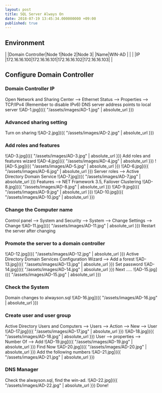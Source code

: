 ```yaml
---
layout: post
title: SQL Server Always On
date: 2018-07-19 13:45:34.000000000 +09:00
published: true
---
```


## Environment 
|    |Domain Controller|Node 1|Node 2|Node 3|
|Name|WIN-AD           |      |      |
|IP  |172.16.16.100|172.16.16.101|172.16.16.102|172.16.16.103|
|

## Configure Domain Controller
### Domain Controller IP
Open Network and Sharing Center --> Ethernet Status --> Properties --> TCP/IPv4
(Remember to disable IPv6)
DNS server address points to local server
![AD-1.jpg]({{ "/assets/images/AD-1.jpg" | absolute_url }})

### Advanced sharing setting 
Turn on sharing
![AD-2.jpg]({{ "/assets/images/AD-2.jpg" | absolute_url }})

### Add roles and features
![AD-3.jpg]({{ "/assets/images/AD-3.jpg" | absolute_url }})
Add roles and features wizard
![AD-4.jpg]({{ "/assets/images/AD-4.jpg" | absolute_url }})
![AD-5.jpg]({{ "/assets/images/AD-5.jpg" | absolute_url }})
![AD-6.jpg]({{ "/assets/images/AD-6.jpg" | absolute_url }})
Server roles --> Active Directory Domain Service
![AD-7.jpg]({{ "/assets/images/AD-7.jpg" | absolute_url }})
Features --> NET Framework 3.5, Failover Clustering
![AD-8.jpg]({{ "/assets/images/AD-8.jpg" | absolute_url }})
![AD-9.jpg]({{ "/assets/images/AD-9.jpg" | absolute_url }})
![AD-10.jpg]({{ "/assets/images/AD-10.jpg" | absolute_url }})

### Change the Computer name
Control panel --> System and Security --> System --> Change Settings --> Change
![AD-11.jpg]({{ "/assets/images/AD-11.jpg" | absolute_url }})
Restart the server after changing

### Promote the server to a domain controller
![AD-12.jpg]({{ "/assets/images/AD-12.jpg" | absolute_url }})
Active Directory Domain Services Configuration Wizard --> Add a forest
![AD-13.jpg]({{ "/assets/images/AD-13.jpg" | absolute_url }})
Set password
![AD-14.jpg]({{ "/assets/images/AD-14.jpg" | absolute_url }})
Next .....
![AD-15.jpg]({{ "/assets/images/AD-15.jpg" | absolute_url }})

### Check the System
Domain changes to alwayson.sql
![AD-16.jpg]({{ "/assets/images/AD-16.jpg" | absolute_url }})

### Create user and user group
Active Directory Users and Computers --> Users --> Action --> New --> User
![AD-17.jpg]({{ "/assets/images/AD-17.jpg" | absolute_url }})
![AD-18.jpg]({{ "/assets/images/AD-18.jpg" | absolute_url }})
User --> properties --> Number Of --> Add
![AD-19.jpg]({{ "/assets/images/AD-19.jpg" | absolute_url }})
Find Now
![AD-20.jpg]({{ "/assets/images/AD-20.jpg" | absolute_url }})
Add the following numbers
![AD-21.jpg]({{ "/assets/images/AD-21.jpg" | absolute_url }})

### DNS Manager
Check the alwayson.sql, find the win-ad.
![AD-22.jpg]({{ "/assets/images/AD-22.jpg" | absolute_url }})
Done!
